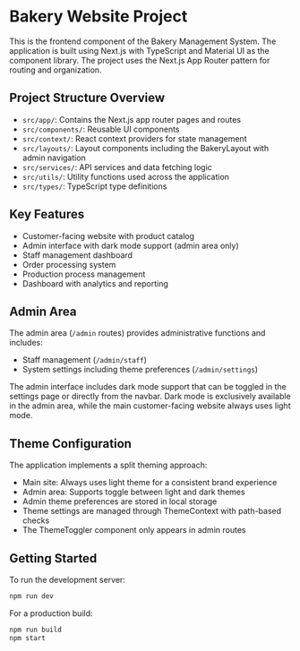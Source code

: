 # Bakery Website Project

This is the frontend component of the Bakery Management System. The application is built using Next.js with TypeScript and Material UI as the component library. The project uses the Next.js App Router pattern for routing and organization.

## Project Structure Overview

- `src/app/`: Contains the Next.js app router pages and routes
- `src/components/`: Reusable UI components
- `src/context/`: React context providers for state management
- `src/layouts/`: Layout components including the BakeryLayout with admin navigation
- `src/services/`: API services and data fetching logic
- `src/utils/`: Utility functions used across the application
- `src/types/`: TypeScript type definitions

## Key Features

- Customer-facing website with product catalog
- Admin interface with dark mode support (admin area only)
- Staff management dashboard
- Order processing system
- Production process management
- Dashboard with analytics and reporting

## Admin Area

The admin area (`/admin` routes) provides administrative functions and includes:
- Staff management (`/admin/staff`)
- System settings including theme preferences (`/admin/settings`)

The admin interface includes dark mode support that can be toggled in the settings page or directly from the navbar. Dark mode is exclusively available in the admin area, while the main customer-facing website always uses light mode.

## Theme Configuration

The application implements a split theming approach:
- Main site: Always uses light theme for a consistent brand experience
- Admin area: Supports toggle between light and dark themes
- Admin theme preferences are stored in local storage
- Theme settings are managed through ThemeContext with path-based checks
- The ThemeToggler component only appears in admin routes

## Getting Started

To run the development server:

```bash
npm run dev
```

For a production build:

```bash
npm run build
npm start
```